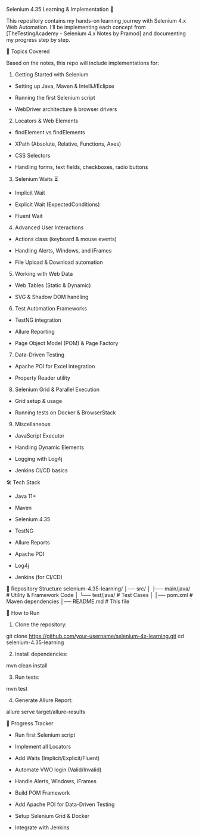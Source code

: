 Selenium 4.35 Learning & Implementation 🚀

This repository contains my hands-on learning journey with Selenium 4.x Web Automation.
I’ll be implementing each concept from [TheTestingAcademy - Selenium 4.x Notes by Pramod] and documenting my progress step by step.

📘 Topics Covered

Based on the notes, this repo will include implementations for:

1. Getting Started with Selenium

* Setting up Java, Maven & IntelliJ/Eclipse

* Running the first Selenium script

* WebDriver architecture & browser drivers

2. Locators & Web Elements

* findElement vs findElements

* XPath (Absolute, Relative, Functions, Axes)

* CSS Selectors

* Handling forms, text fields, checkboxes, radio buttons

3. Selenium Waits ⏳

* Implicit Wait

* Explicit Wait (ExpectedConditions)

* Fluent Wait

4. Advanced User Interactions

* Actions class (keyboard & mouse events)

* Handling Alerts, Windows, and iFrames

* File Upload & Download automation

5. Working with Web Data

* Web Tables (Static & Dynamic)

* SVG & Shadow DOM handling

6. Test Automation Frameworks

* TestNG integration

* Allure Reporting

* Page Object Model (POM) & Page Factory

7. Data-Driven Testing

* Apache POI for Excel integration

* Property Reader utility

8. Selenium Grid & Parallel Execution

* Grid setup & usage

* Running tests on Docker & BrowserStack

9. Miscellaneous

* JavaScript Executor

* Handling Dynamic Elements

* Logging with Log4j

* Jenkins CI/CD basics

🛠 Tech Stack

* Java 11+

* Maven

* Selenium 4.35

* TestNG

* Allure Reports

* Apache POI

* Log4j

* Jenkins (for CI/CD)

📂 Repository Structure
selenium-4.35-learning/
│── src/
│   ├── main/java/   # Utility & Framework Code
│   └── test/java/   # Test Cases
│
│── pom.xml          # Maven dependencies
│── README.md        # This file

🚀 How to Run

1. Clone the repository:

git clone https://github.com/your-username/selenium-4x-learning.git
cd selenium-4.35-learning


2. Install dependencies:

mvn clean install


3. Run tests:

mvn test


4. Generate Allure Report:

allure serve target/allure-results

📌 Progress Tracker

* Run first Selenium script

* Implement all Locators

* Add Waits (Implicit/Explicit/Fluent)

* Automate VWO login (Valid/Invalid)

* Handle Alerts, Windows, iFrames

* Build POM Framework

* Add Apache POI for Data-Driven Testing

* Setup Selenium Grid & Docker

* Integrate with Jenkins